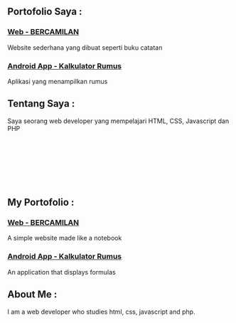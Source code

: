 ## Portofolio Saya :

### [Web - BERCAMILAN](https://www.bercamilan.com/)
Website sederhana yang dibuat seperti buku catatan

### [Android App - Kalkulator Rumus](https://play.google.com/store/apps/details?id=com.bercamilan.kalkulator)
Aplikasi yang menampilkan rumus

## Tentang Saya :

Saya seorang web developer yang mempelajari HTML, CSS, Javascript dan PHP

<br><br>
<br><br>
<br><br>

## My Portofolio :

### [Web - BERCAMILAN](https://www.bercamilan.com/)
A simple website made like a notebook

### [Android App - Kalkulator Rumus](https://play.google.com/store/apps/details?id=com.bercamilan.kalkulator)
An application that displays formulas

## About Me :
I am a web developer who studies html, css, javascript and php.
